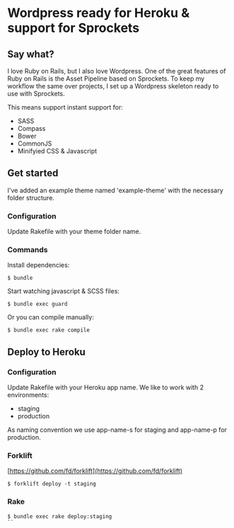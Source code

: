# Wordpress ready for Heroku & support for Sprockets

## Say what?

I love Ruby on Rails, but I also love Wordpress. One of the great features of
Ruby on Rails is the Asset Pipeline based on Sprockets. To keep my workflow
the same over projects, I set up a Wordpress skeleton ready to use with Sprockets.

This means support instant support for:

* SASS
* Compass
* Bower
* CommonJS
* Minifyied CSS & Javascript


## Get started

I've added an example theme named 'example-theme' with the necessary folder
structure.

### Configuration

Update Rakefile with your theme folder name.


### Commands

Install dependencies:

```
$ bundle
```

Start watching javascript & SCSS files:

```
$ bundle exec guard
```

Or you can compile manually:

```
$ bundle exec rake compile
```


## Deploy to Heroku

### Configuration

Update Rakefile with your Heroku app name. We like to work with 2 environments:

* staging
* production

As naming convention we use app-name-s for staging and app-name-p for production.

### Forklift

[https://github.com/fd/forklift](https://github.com/fd/forklift)

```
$ forklift deploy -t staging
```

### Rake

```
$ bundle exec rake deploy:staging
``
